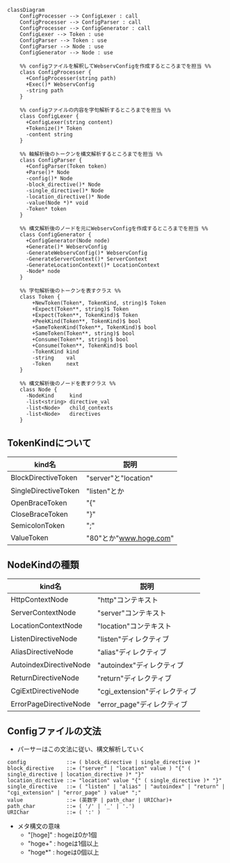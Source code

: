 ```mermaid
classDiagram
    ConfigProcesser --> ConfigLexer : call
    ConfigProcesser --> ConfigParser : call
    ConfigProcesser --> ConfigGenerator : call
    ConfigLexer --> Token : use
    ConfigParser --> Token : use
    ConfigParser --> Node : use
    ConfigGenerator --> Node : use

    %% configファイルを解釈してWebservConfigを作成するところまでを担当 %%
    class ConfigProcesser {
      +ConfigProcesser(string path)
      +Exec()* WebservConfig
      -string path
    }

    %% configファイルの内容を字句解析するところまでを担当 %%
    class ConfigLexer {
      +ConfigLexer(string content)
      +Tokenize()* Token
      -content string
    }

    %% 軸解析後のトークンを構文解析するところまでを担当 %%
    class ConfigParser {
      +ConfigParser(Token token)
      +Parse()* Node
      -config()* Node
      -block_directive()* Node
      -single_directive()* Node
      -location_directive()* Node
      -value(Node *)* void
      -Token* token
    }

    %% 構文解析後のノードを元にWebservConfigを作成するところまでを担当 %%
    class ConfigGenerator {
      +ConfigGenerator(Node node)
      +Generate()* WebservConfig
      -GenerateWebservConfig()* WebservConfig
      -GenerateServerContext()* ServerContext
      -GenerateLocationContext()* LocationContext
      -Node* node
    }

    %% 字句解析後のトークンを表すクラス %%
    class Token {
        +NewToken(Token*, TokenKind, string)$ Token
        +Expect(Token**, string)$ Token
        +Expect(Token**, TokenKind)$ Token
        +PeekKind(Token**, TokenKind)$ bool
        +SameTokenKind(Token**, TokenKind)$ bool
        +SameToken(Token**, string)$ bool
        +Consume(Token**, string)$ bool
        +Consume(Token**, TokenKind)$ bool
        -TokenKind kind
        -string    val
        -Token     next
    }

    %% 構文解析後のノードを表すクラス %%
    class Node {
      -NodeKind     kind
      -list<string> directive_val
      -list<Node>   child_contexts
      -list<Node>   directives
    }
```

## TokenKindについて

| kind名                | 説明                   |
| -------------------- | -------------------- |
| BlockDirectiveToken  | "server"と"location"  |
| SingleDirectiveToken | "listen"とか           |
| OpenBraceToken       | "{"                  |
| CloseBraceToken      | "}"                  |
| SemicolonToken       | ";"                  |
| ValueToken           | "80"とか"www.hoge.com" |

## NodeKindの種類

| kind名                  | 説明                     |
| ---------------------- | ---------------------- |
| HttpContextNode        | "http"コンテキスト           |
| ServerContextNode      | "server"コンテキスト         |
| LocationContextNode    | "location"コンテキスト       |
| ListenDirectiveNode    | "listen"ディレクティブ        |
| AliasDirectiveNode     | "alias"ディレクティブ         |
| AutoindexDirectiveNode | "autoindex"ディレクティブ     |
| ReturnDirectiveNode    | "return"ディレクティブ        |
| CgiExtDirectiveNode    | "cgi_extension"ディレクティブ |
| ErrorPageDirectiveNode | "error_page"ディレクティブ    |

## Configファイルの文法

- パーサーはこの文法に従い、構文解析していく

```bnf
config             ::= ( block_directive | single_directive )*
block_directive    ::= ("server" | "location" value ) "{" ( single_directive | location_directive )* "}"
location_directive ::= "location" value "{" ( single_directive )* "}"
single_directive   ::= ( "listen" | "alias" | "autoindex" | "return" | "cgi_extension" | "error_page" ) value* ";"
value              ::= (英数字 | path_char | URIChar)+
path_char          ::= ( '/' | '_' | '.')
URIChar            ::= ( ':' )
```

- メタ構文の意味
  - "\[hoge\]" : hogeは0か1個
  - "hoge+" : hogeは1個以上
  - "hoge\*" : hogeは0個以上
